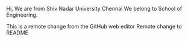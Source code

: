 Hi, We are from Shiv Nadar University Chennai 
We belong to School of Engineering.
















This is a remote change from the GitHub web editor
Remote change to README
